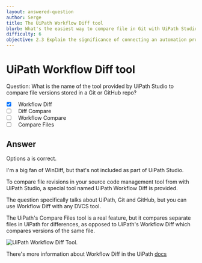 ```yaml
---
layout: answered-question
author: Serge
title: The UiPath Workflow Diff tool
blurb: What's the easiest way to compare file in Git with UiPath Studio?
difficulty: 6
objective: 2.3 Explain the significance of connecting an automation project to the version control solution
---
```

<h1>UiPath Workflow Diff tool</h1>

Question: What is the name of the tool provided by UiPath Studio to compare file versions stored in a Git or GitHub repo?

- [x] &nbsp;  Workflow Diff
- [ ] &nbsp;  Diff Compare
- [ ] &nbsp;  Workflow Compare
- [ ] &nbsp;  Compare Files

## Answer

Options a is correct.

I'm a big fan of WinDiff, but that's not included as part of UiPath Studio.

To compare file revisions in your source code management tool from with UiPath Studio, a special tool named UiPath Workflow Diff is provided.

The question specifically talks about UiPath, Git and GitHub, but you can use Workflow Diff with any DVCS tool.

The UiPath's Compare Files tool is a real feature, but it compares separate files in UiPath for differences, as opposed to UiPath's Workflow Diff which compares versions of the same file.

<img src="https://files.readme.io/ff48668-File_Diff.png" class="img-fluid" alt="UiPath Workflow Diff Tool.">

There's more information about Workflow Diff in the UiPath <a href="https://docs.uipath.com/studio/docs/using-file-diff">docs</a>
